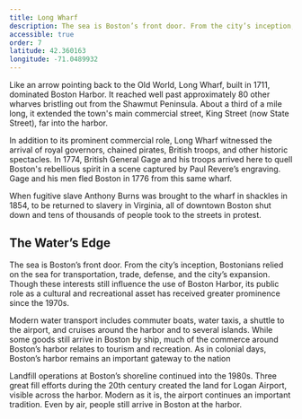 ```yaml
---
title: Long Wharf
description: The sea is Boston’s front door. From the city’s inception, Bostonians relied on the sea for transportation, trade, defense, and the city’s expansion. Though these interests still influence the use of Boston Harbor, its public role as a cultural and recreational asset has received greater prominence since the 1970s.
accessible: true
order: 7
latitude: 42.360163
longitude: -71.0489932
---
```


Like an arrow pointing back to the Old World, Long Wharf, built in 1711, dominated Boston Harbor. It reached well past approximately 80 other wharves bristling out from the Shawmut Peninsula. About a third of a mile long, it extended the town's main commercial street, King Street (now State Street), far into the harbor.

In addition to its prominent commercial role, Long Wharf witnessed the arrival of royal governors, chained pirates, British troops, and other historic spectacles. In 1774, British General Gage and his troops arrived here to quell Boston's rebellious spirit in a scene captured by Paul Revere’s engraving. Gage and his men fled Boston in 1776 from this same wharf.

When fugitive slave Anthony Burns was brought to the wharf in shackles in 1854, to be returned to slavery in Virginia, all of downtown Boston shut down and tens of thousands of people took to the streets in protest.

## The Water’s Edge

The sea is Boston’s front door. From the city’s inception, Bostonians relied on the sea for transportation, trade, defense, and the city’s expansion. Though these interests still influence the use of Boston Harbor, its public role as a cultural and recreational asset has received greater prominence since the 1970s.

Modern water transport includes commuter boats, water taxis, a shuttle to the airport, and cruises around the harbor and to several islands. While some goods still arrive in Boston by ship, much of the commerce around Boston’s harbor relates to tourism and recreation. As in colonial days, Boston’s harbor remains an important gateway to the nation

Landfill operations at Boston’s shoreline continued into the 1980s. Three great fill efforts during the 20th century created the land for Logan Airport, visible across the harbor. Modern as it is, the airport continues an important tradition. Even by air, people still arrive in Boston at the harbor.

